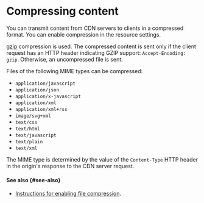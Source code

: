 # Compressing content

You can transmit content from CDN servers to clients in a compressed format. You can enable compression in the resource settings.

[gzip](https://en.wikipedia.org/wiki/Gzip) compression is used. The compressed content is sent only if the client request has an HTTP header indicating GZIP support: `Accept-Encoding: gzip`. Otherwise, an uncompressed file is sent.

Files of the following MIME types can be compressed:

* `application/javascript`
* `application/json`
* `application/x-javascript`
* `application/xml`
* `application/xml+rss`
* `image/svg+xml`
* `text/css`
* `text/html`
* `text/javascript`
* `text/plain`
* `text/xml`

The MIME type is determined by the value of the `Content-Type` HTTP header in the origin's response to the CDN server request.

#### See also {#see-also}

* [Instructions for enabling file compression](../operations/resources/enable-compression.md).